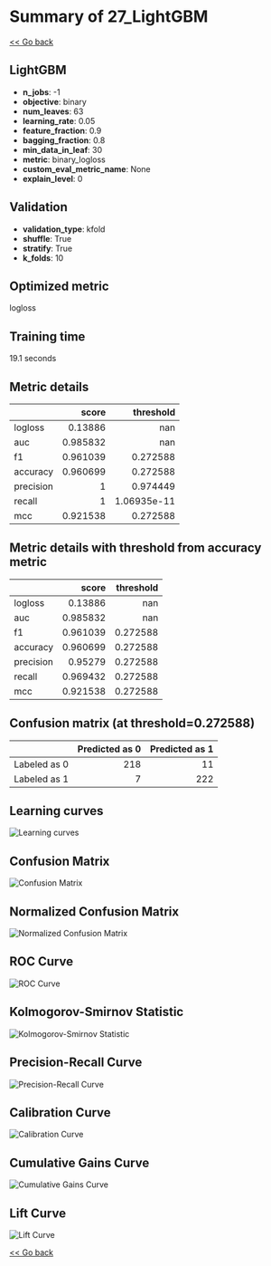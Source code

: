 # Summary of 27_LightGBM

[<< Go back](../README.md)


## LightGBM
- **n_jobs**: -1
- **objective**: binary
- **num_leaves**: 63
- **learning_rate**: 0.05
- **feature_fraction**: 0.9
- **bagging_fraction**: 0.8
- **min_data_in_leaf**: 30
- **metric**: binary_logloss
- **custom_eval_metric_name**: None
- **explain_level**: 0

## Validation
 - **validation_type**: kfold
 - **shuffle**: True
 - **stratify**: True
 - **k_folds**: 10

## Optimized metric
logloss

## Training time

19.1 seconds

## Metric details
|           |    score |     threshold |
|:----------|---------:|--------------:|
| logloss   | 0.13886  | nan           |
| auc       | 0.985832 | nan           |
| f1        | 0.961039 |   0.272588    |
| accuracy  | 0.960699 |   0.272588    |
| precision | 1        |   0.974449    |
| recall    | 1        |   1.06935e-11 |
| mcc       | 0.921538 |   0.272588    |


## Metric details with threshold from accuracy metric
|           |    score |   threshold |
|:----------|---------:|------------:|
| logloss   | 0.13886  |  nan        |
| auc       | 0.985832 |  nan        |
| f1        | 0.961039 |    0.272588 |
| accuracy  | 0.960699 |    0.272588 |
| precision | 0.95279  |    0.272588 |
| recall    | 0.969432 |    0.272588 |
| mcc       | 0.921538 |    0.272588 |


## Confusion matrix (at threshold=0.272588)
|              |   Predicted as 0 |   Predicted as 1 |
|:-------------|-----------------:|-----------------:|
| Labeled as 0 |              218 |               11 |
| Labeled as 1 |                7 |              222 |

## Learning curves
![Learning curves](learning_curves.png)
## Confusion Matrix

![Confusion Matrix](confusion_matrix.png)


## Normalized Confusion Matrix

![Normalized Confusion Matrix](confusion_matrix_normalized.png)


## ROC Curve

![ROC Curve](roc_curve.png)


## Kolmogorov-Smirnov Statistic

![Kolmogorov-Smirnov Statistic](ks_statistic.png)


## Precision-Recall Curve

![Precision-Recall Curve](precision_recall_curve.png)


## Calibration Curve

![Calibration Curve](calibration_curve_curve.png)


## Cumulative Gains Curve

![Cumulative Gains Curve](cumulative_gains_curve.png)


## Lift Curve

![Lift Curve](lift_curve.png)



[<< Go back](../README.md)
